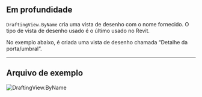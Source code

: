 ## Em profundidade
`DraftingView.ByName` cria uma vista de desenho com o nome fornecido. O tipo de vista de desenho usado é o último usado no Revit.

No exemplo abaixo, é criada uma vista de desenho chamada “Detalhe da porta/umbral”.
___
## Arquivo de exemplo

![DraftingView.ByName](./Revit.Elements.Views.DraftingView.ByName_img.jpg)
